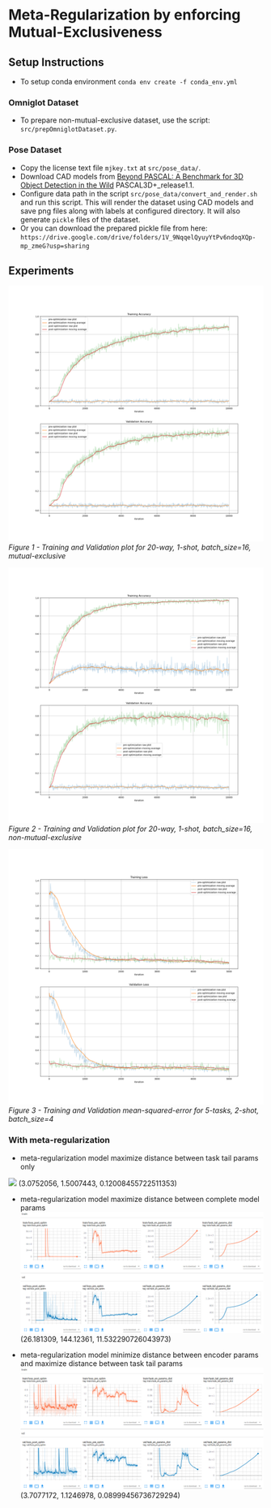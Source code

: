 # Meta-Regularization by enforcing Mutual-Exclusiveness

## Setup Instructions  
 - To setup conda environment `conda env create -f conda_env.yml`  
 
### Omniglot Dataset  
 - To prepare non-mutual-exclusive dataset, use the script: `src/prepOmniglotDataset.py`.  

### Pose Dataset  
 - Copy the license text file `mjkey.txt` at `src/pose_data/`.  
 - Download CAD models from [Beyond PASCAL: A Benchmark for 3D Object Detection in the Wild](http://cvgl.stanford.edu/projects/pascal3d.html) PASCAL3D+_release1.1.  
 - Configure data path in the script `src/pose_data/convert_and_render.sh` and run this script. This will render the dataset using CAD models and save png files along with labels at configured directory. It will also generate `pickle` files of the dataset.      
 - Or you can download the prepared pickle file from here: `https://drive.google.com/drive/folders/1V_9NqqelQyuyYtPv6ndoqXQp-mp_zmeG?usp=sharing`    

## Experiments    

<!-- *Table I - Experiment Results*
| N-way | meta-train K-shot | meta-test K-shot | MAML Test Accuracy | MAML Accuracy StdDev |
|-------|-------------------|------------------|--------------------|----------------------|
| 10    | 1                 | 1                | 0.9130001          | 0.087736346          |
| 10    | 1                 | 10               | 0.9779833          | 0.024727175          |    -->

![](plots/cls_20.mbs_16.k_shot_1.inner_numstep_1.inner_updatelr_0.4.learn_inner_update_lr_False.mutual_exclusive_True.png)  
*Figure 1 - Training and Validation plot for 20-way, 1-shot, batch_size=16, mutual-exclusive*  

![](plots/cls_20.mbs_16.k_shot_1.inner_numstep_1.inner_updatelr_0.4.learn_inner_update_lr_False.mutual_exclusive_False.png)  
*Figure 2 - Training and Validation plot for 20-way, 1-shot, batch_size=16, non-mutual-exclusive*   

![](plots/cls_5.mbs_4.k_shot_2.inner_numstep_1.inner_updatelr_0.4.learn_inner_update_lr_False.dataset_pose.mutual_exclusive_False.png)  
*Figure 3 - Training and Validation mean-squared-error for 5-tasks, 2-shot, batch_size=4*  

### With meta-regularization

 - meta-regularization model maximize distance between task tail params only   

![](media/cls_10.mbs_15.k_shot_1.inner_numstep_1.meta_lr_0.001.inner_updatelr_0.4.learn_inner_update_lr_False.dataset_pose.mutual_exclusive_False.png)
 (3.0752056, 1.5007443, 0.12008455722511353)

 - meta-regularization model maximize distance between complete model params   
![](media/cls_10.mbs_15.k_shot_1.inner_numstep_1.meta_lr_0.001.inner_updatelr_0.4.learn_inner_update_lr_False.dataset_pose.mutual_exclusive_False_metareg_True_complete_model_dist_maximize.png)  
 (26.181309, 144.12361, 11.532290726043973)

 - meta-regularization model minimize distance between encoder params and maximize distance between task tail params  
 ![](media/cls_10.mbs_15.k_shot_1.inner_numstep_1.meta_lr_0.001.inner_updatelr_0.4.learn_inner_update_lr_False.dataset_pose.mutual_exclusive_False_metareg_True_tail_dist_maximize_en_dist_minimize.png)   
 (3.7077172, 1.1246978, 0.08999456736729294)
